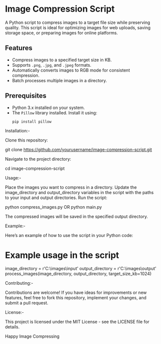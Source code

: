 # Image Compression Script

A Python script to compress images to a target file size while preserving quality. This script is ideal for optimizing images for web uploads, saving storage space, or preparing images for online platforms.

## Features

- Compress images to a specified target size in KB.
- Supports `.png`, `.jpg`, and `.jpeg` formats.
- Automatically converts images to RGB mode for consistent compression.
- Batch processes multiple images in a directory.

## Prerequisites

- Python 3.x installed on your system.
- The `Pillow` library installed. Install it using:
  ```bash
  pip install pillow


Installation:-

Clone this repository:

git clone https://github.com/yourusername/image-compression-script.git

Navigate to the project directory:

cd image-compression-script





Usage:-

Place the images you want to compress in a directory.
Update the image_directory and output_directory variables in the script with the paths to your input and output directories.
Run the script:

 
python compress_images.py  OR python main.py

The compressed images will be saved in the specified output directory.


Example:-

Here’s an example of how to use the script in your Python code:

# Example usage in the script
image_directory = r'C:\images\input'
output_directory = r'C:\images\output'
process_images(image_directory, output_directory, target_size_kb=1024)


Contributing:-

Contributions are welcome! If you have ideas for improvements or new features, feel free to fork this repository, implement your changes, and submit a pull request.

License:-

This project is licensed under the MIT License - see the LICENSE file for details.




Happy Image Compressing


